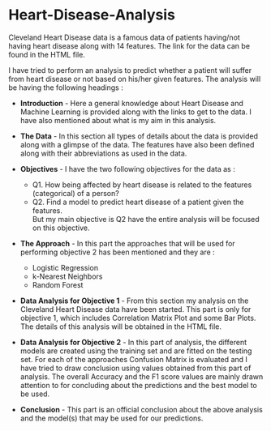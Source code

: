 # Heart-Disease-Analysis
Cleveland Heart Disease data is a famous data of patients having/not having heart disease along with 14 features. The link for the data can be found in the HTML file.

I have tried to perform an analysis to predict whether a patient will suffer from heart disease or not based on his/her given features. The analysis will be having the following headings :

+ **Introduction** - Here a general knowledge about Heart Disease and Machine Learning is provided along with the links to get to the data. I have also mentioned about what is my aim in this analysis.

+ **The Data** - In this section all types of details about the data is provided along with a glimpse of the data. The features have also been defined along with their abbreviations as used in the data.

+ **Objectives** - I have the two following objectives for the data as :
  - Q1. How being affected by heart disease is related to the features (categorical) of a person?
  - Q2. Find a model to predict heart disease of a patient given the features.\
But my main objective is Q2 have the entire analysis will be focused on this objective.

+ **The Approach** - In this part the approaches that will be used for performing objective 2 has been mentioned and they are :
  - Logistic Regression
  - k-Nearest Neighbors
  - Random Forest
  
+ **Data Analysis for Objective 1** - From this section my analysis on the Cleveland Heart Disease data have been started. This part is only for objective 1, which includes Correlation Matrix Plot and some Bar Plots. The details of this analysis will be obtained in the HTML file.

+ **Data Analysis for Objective 2** - In this part of analysis, the different models are created using the training set and are fitted on the testing set. For each of the approaches Confusion Matrix is evaluated and I have tried to draw conclusion using values obtained from this part of analysis. The overall Accuracy and the F1 score values are mainly drawn attention to for concluding about the predictions and the best model to be used.

+ **Conclusion** - This part is an official conclusion about the above analysis and the model(s) that may be used for our predictions.
